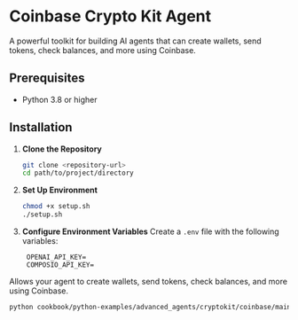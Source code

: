 # Coinbase Crypto Kit Agent

A powerful toolkit for building AI agents that can create wallets, send tokens, check balances, and more using Coinbase.

## Prerequisites

- Python 3.8 or higher


## Installation

1. **Clone the Repository**
   ```sh
   git clone <repository-url>
   cd path/to/project/directory
   ```

2. **Set Up Environment**
   ```sh
   chmod +x setup.sh
   ./setup.sh
   ```

3. **Configure Environment Variables**
   Create a `.env` file with the following variables:
   ```env
    OPENAI_API_KEY=
    COMPOSIO_API_KEY=
   ```

Allows your agent to create wallets, send tokens, check balances, and more using Coinbase.

```sh
python cookbook/python-examples/advanced_agents/cryptokit/coinbase/main.py
```
